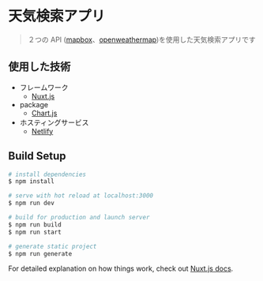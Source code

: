 # 天気検索アプリ

> ２つの API ([mapbox](https://docs.mapbox.com/api/)、[openweathermap](https://openweathermap.org/api))を使用した天気検索アプリです

## 使用した技術

- フレームワーク
  - [Nuxt.js](https://ja.nuxtjs.org/)
- package
  - [Chart.js](https://www.chartjs.org/)
- ホスティングサービス
  - [Netlify](https://www.netlify.com/)

## Build Setup

```bash
# install dependencies
$ npm install

# serve with hot reload at localhost:3000
$ npm run dev

# build for production and launch server
$ npm run build
$ npm run start

# generate static project
$ npm run generate
```

For detailed explanation on how things work, check out [Nuxt.js docs](https://nuxtjs.org).
